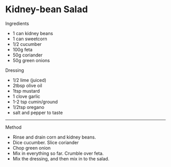 # Kidney-bean Salad

Ingredients

-   1 can kidney beans
-   1 can sweetcorn
-   1/2 cucumber
-   100g feta
-   50g coriander
-   50g green onions

Dressing

-   1/2 lime (juiced)
-   2tbsp olive oil
-   1tsp mustard
-   1 clove garlic
-   1-2 tsp cumin/ground
-   1/2tsp oregano
-   salt and pepper to taste

--------------------------------------------------------------------------------

Method

-   Rinse and drain corn and kidney beans.
-   Dice cucumber. Slice coriander
-   Chop green onion
-   Mix in everything so far. Crumble over feta.
-   Mix the dressing, and then mix in to the salad.
